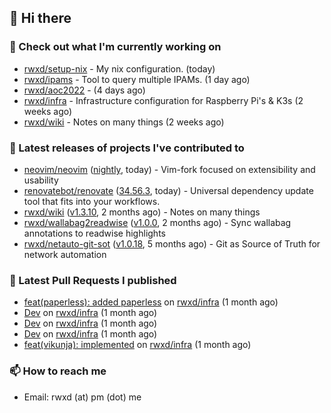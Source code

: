 ## 👋 Hi there

### 👷 Check out what I'm currently working on


- [rwxd/setup-nix](https://github.com/rwxd/setup-nix) - My nix configuration. (today)
- [rwxd/ipams](https://github.com/rwxd/ipams) - Tool to query multiple IPAMs. (1 day ago)
- [rwxd/aoc2022](https://github.com/rwxd/aoc2022) -  (4 days ago)
- [rwxd/infra](https://github.com/rwxd/infra) - Infrastructure configuration for Raspberry Pi&#39;s &amp; K3s (2 weeks ago)
- [rwxd/wiki](https://github.com/rwxd/wiki) - Notes on many things (2 weeks ago)

### 🔭 Latest releases of projects I've contributed to


- [neovim/neovim](https://github.com/neovim/neovim) ([nightly](https://github.com/neovim/neovim/releases/tag/nightly), today) - Vim-fork focused on extensibility and usability
- [renovatebot/renovate](https://github.com/renovatebot/renovate) ([34.56.3](https://github.com/renovatebot/renovate/releases/tag/34.56.3), today) - Universal dependency update tool that fits into your workflows.
- [rwxd/wiki](https://github.com/rwxd/wiki) ([v1.3.10](https://github.com/rwxd/wiki/releases/tag/v1.3.10), 2 months ago) - Notes on many things
- [rwxd/wallabag2readwise](https://github.com/rwxd/wallabag2readwise) ([v1.0.0](https://github.com/rwxd/wallabag2readwise/releases/tag/v1.0.0), 2 months ago) - Sync wallabag annotations to readwise highlights
- [rwxd/netauto-git-sot](https://github.com/rwxd/netauto-git-sot) ([v1.0.18](https://github.com/rwxd/netauto-git-sot/releases/tag/v1.0.18), 5 months ago) - Git as Source of Truth for network automation

### 🔨 Latest Pull Requests I published


- [feat(paperless): added paperless](https://github.com/rwxd/infra/pull/73) on [rwxd/infra](https://github.com/rwxd/infra) (1 month ago)
- [Dev](https://github.com/rwxd/infra/pull/71) on [rwxd/infra](https://github.com/rwxd/infra) (1 month ago)
- [Dev](https://github.com/rwxd/infra/pull/70) on [rwxd/infra](https://github.com/rwxd/infra) (1 month ago)
- [Dev](https://github.com/rwxd/infra/pull/69) on [rwxd/infra](https://github.com/rwxd/infra) (1 month ago)
- [feat(vikunja): implemented](https://github.com/rwxd/infra/pull/68) on [rwxd/infra](https://github.com/rwxd/infra) (1 month ago)

### 📫 How to reach me

- Email: rwxd (at) pm (dot) me
